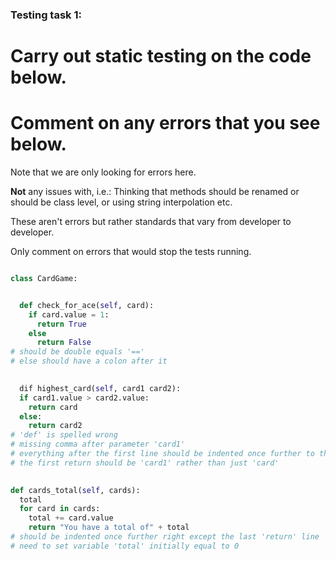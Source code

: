 ### Testing task 1:

# Carry out static testing on the code below.
# Comment on any errors that you see below.

Note that we are only looking for errors here.

**Not** any issues with, i.e.: 
Thinking that methods should be renamed or should be class level, or using string interpolation etc. 

These aren't errors but rather standards that vary from developer to developer. 

Only comment on errors that would stop the tests running.

```python

class CardGame:


  def check_for_ace(self, card):
    if card.value = 1:
      return True
    else
      return False
# should be double equals '=='
# else should have a colon after it
   

  dif highest_card(self, card1 card2):
  if card1.value > card2.value:
    return card
  else:
    return card2
# 'def' is spelled wrong
# missing comma after parameter 'card1'
# everything after the first line should be indented once further to the right
# the first return should be 'card1' rather than just 'card'
  

def cards_total(self, cards):
  total
  for card in cards:
    total += card.value
    return "You have a total of" + total
# should be indented once further right except the last 'return' line
# need to set variable 'total' initially equal to 0
```
